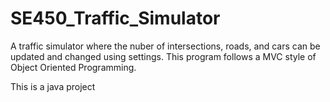 # SE450_Traffic_Simulator
A traffic simulator where the nuber of intersections,
roads, and cars can be updated and changed using settings. This program
follows a MVC style of Object Oriented Programming. 

This is a java project
